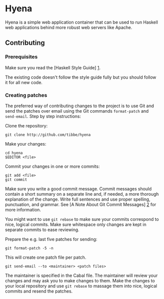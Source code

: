 Hyena
=====

Hyena is a simple web application container that can be used to run
Haskell web applications behind more robust web servers like Apache.

Contributing
------------

### Prerequisites

Make sure you read the [Haskell Style Guide] [1].

The existing code doesn't follow the style guide fully but you should
follow it for all new code.

### Creating patches

The preferred way of contributing changes to the project is to use Git
and send the patches over email using the Git commands `format-patch`
and `send-email`.  Step by step instructions:

Clone the repository:

    git clone http://github.com/tibbe/hyena

Make your changes:

    cd hyena
    $EDITOR <file>

Commit your changes in one or more commits:

    git add <file>
    git commit

Make sure you write a good commit message.  Commit messages should
contain a short summary on a separate line and, if needed, a more
thorough explanation of the change.  Write full sentences and use
proper spelling, punctuation, and grammar.  See
[A Note About Git Commit Messages] [2] for more information.

You might want to use `git rebase` to make sure your commits
correspond to nice, logical commits.  Make sure whitespace only
changes are kept in separate commits to ease reviewing.

Prepare the e.g. last five patches for sending:

    git format-patch -5 -n

This will create one patch file per patch.

    git send-email --to <maintainer> <patch files>

The maintainer is specified in the Cabal file.  The maintainer will
review your changes and may ask you to make changes to them.  Make the
changes to your local repository and use `git rebase` to massage them
into nice, logical commits and resend the patches.

[1]: http://github.com/tibbe/haskell-style-guide
[2]: http://www.tpope.net/node/106
